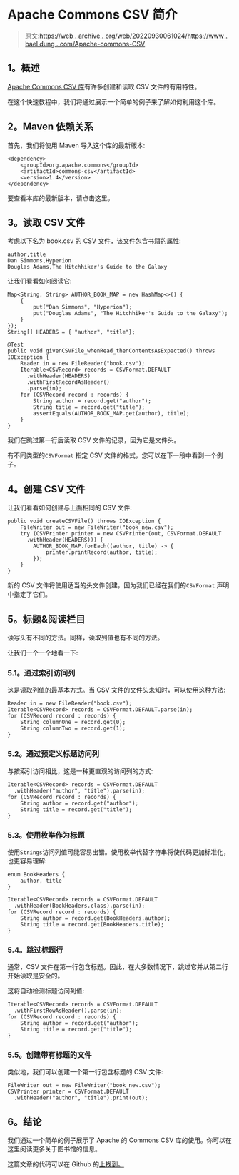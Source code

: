 # Apache Commons CSV 简介

> 原文:[https://web . archive . org/web/20220930061024/https://www . bael dung . com/Apache-commons-CSV](https://web.archive.org/web/20220930061024/https://www.baeldung.com/apache-commons-csv)

## **1。概述**

[Apache Commons CSV 库](https://web.archive.org/web/20221021075025/https://commons.apache.org/proper/commons-csv/)有许多创建和读取 CSV 文件的有用特性。

在这个快速教程中，我们将通过展示一个简单的例子来了解如何利用这个库。

## **2。Maven 依赖关系**

首先，我们将使用 Maven 导入这个库的最新版本:

```
<dependency>
    <groupId>org.apache.commons</groupId>
    <artifactId>commons-csv</artifactId>
    <version>1.4</version>
</dependency> 
```

要查看本库的最新版本，请点击这里。

## **3。读取 CSV 文件**

考虑以下名为 book.csv 的 CSV 文件，该文件包含书籍的属性:

```
author,title
Dan Simmons,Hyperion
Douglas Adams,The Hitchhiker's Guide to the Galaxy
```

让我们看看如何阅读它:

```
Map<String, String> AUTHOR_BOOK_MAP = new HashMap<>() {
    {
        put("Dan Simmons", "Hyperion");
        put("Douglas Adams", "The Hitchhiker's Guide to the Galaxy");
    }
});
String[] HEADERS = { "author", "title"};

@Test
public void givenCSVFile_whenRead_thenContentsAsExpected() throws IOException {
    Reader in = new FileReader("book.csv");
    Iterable<CSVRecord> records = CSVFormat.DEFAULT
      .withHeader(HEADERS)
      .withFirstRecordAsHeader()
      .parse(in);
    for (CSVRecord record : records) {
        String author = record.get("author");
        String title = record.get("title");
        assertEquals(AUTHOR_BOOK_MAP.get(author), title);
    }
}
```

我们在跳过第一行后读取 CSV 文件的记录，因为它是文件头。

有不同类型的`CSVFormat` 指定 CSV 文件的格式，您可以在下一段中看到一个例子。

## **4。创建 CSV 文件**

让我们看看如何创建与上面相同的 CSV 文件:

```
public void createCSVFile() throws IOException {
    FileWriter out = new FileWriter("book_new.csv");
    try (CSVPrinter printer = new CSVPrinter(out, CSVFormat.DEFAULT
      .withHeader(HEADERS))) {
        AUTHOR_BOOK_MAP.forEach((author, title) -> {
            printer.printRecord(author, title);
        });
    }
}
```

新的 CSV 文件将使用适当的头文件创建，因为我们已经在我们的`CSVFormat` 声明中指定了它们。

## **5。标题&阅读栏目**

读写头有不同的方法。同样，读取列值也有不同的方法。

让我们一个一个地看一下:

### **5.1。通过索引访问列**

这是读取列值的最基本方式。当 CSV 文件的文件头未知时，可以使用这种方法:

```
Reader in = new FileReader("book.csv");
Iterable<CSVRecord> records = CSVFormat.DEFAULT.parse(in);
for (CSVRecord record : records) {
    String columnOne = record.get(0);
    String columnTwo = record.get(1);
}
```

### 5.2。通过预定义标题访问列

与按索引访问相比，这是一种更直观的访问列的方式:

```
Iterable<CSVRecord> records = CSVFormat.DEFAULT
  .withHeader("author", "title").parse(in);
for (CSVRecord record : records) {
    String author = record.get("author");
    String title = record.get("title");
}
```

### 5.3。使用枚举作为标题

使用`Strings`访问列值可能容易出错。使用枚举代替字符串将使代码更加标准化，也更容易理解:

```
enum BookHeaders {
    author, title
}

Iterable<CSVRecord> records = CSVFormat.DEFAULT
  .withHeader(BookHeaders.class).parse(in);
for (CSVRecord record : records) {
    String author = record.get(BookHeaders.author);
    String title = record.get(BookHeaders.title);
}
```

### 5.4。跳过标题行

通常，CSV 文件在第一行包含标题。因此，在大多数情况下，跳过它并从第二行开始读取是安全的。

这将自动检测标题访问列值:

```
Iterable<CSVRecord> records = CSVFormat.DEFAULT
  .withFirstRowAsHeader().parse(in);
for (CSVRecord record : records) {
    String author = record.get("author");
    String title = record.get("title");
}
```

### **5.5。创建带有标题**的文件

类似地，我们可以创建一个第一行包含标题的 CSV 文件:

```
FileWriter out = new FileWriter("book_new.csv");
CSVPrinter printer = CSVFormat.DEFAULT
  .withHeader("author", "title").print(out);
```

## **6。结论**

我们通过一个简单的例子展示了 Apache 的 Commons CSV 库的使用。你可以在这里阅读更多关于图书馆的信息。

这篇文章的代码可以在 Github 的[上找到。](https://web.archive.org/web/20221021075025/https://github.com/eugenp/tutorials/tree/master/libraries-apache-commons-io)